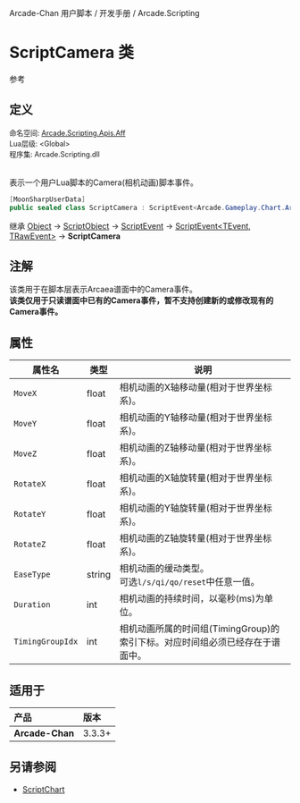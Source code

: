 Arcade-Chan 用户脚本 / 开发手册 / Arcade.Scripting
# ScriptCamera 类
参考

## 定义
<div style="font-size: 90%;">
命名空间: <a href="README.md">Arcade.Scripting.Apis.Aff</a><br />
Lua层级: &lt;Global&gt;<br />
程序集: Arcade.Scripting.dll
</div><br />

表示一个用户Lua脚本的Camera(相机动画)脚本事件。

```csharp
[MoonSharpUserData]
public sealed class ScriptCamera : ScriptEvent<Arcade.Gameplay.Chart.ArcCamera, Arcade.Aff.RawAffCamera>
```

继承 [Object](https://learn.microsoft.com/zh-cn/dotnet/api/system.object) -> [ScriptObject](ScriptObject.md) -> [ScriptEvent](ScriptEvent.md) -> [ScriptEvent&lt;TEvent, TRawEvent&gt;](ScriptEvent`2.md) -> **ScriptCamera**

## 注解
该类用于在脚本层表示Arcaea谱面中的Camera事件。  
**该类仅用于只读谱面中已有的Camera事件，暂不支持创建新的或修改现有的Camera事件。**

## 属性
| 属性名 | 类型 | 说明 |
| -- | -- | -- |
| ``MoveX`` | float | 相机动画的X轴移动量(相对于世界坐标系)。 |
| ``MoveY`` | float | 相机动画的Y轴移动量(相对于世界坐标系)。 |
| ``MoveZ`` | float | 相机动画的Z轴移动量(相对于世界坐标系)。 |
| ``RotateX`` | float | 相机动画的X轴旋转量(相对于世界坐标系)。 |
| ``RotateY`` | float | 相机动画的Y轴旋转量(相对于世界坐标系)。 |
| ``RotateZ`` | float | 相机动画的Z轴旋转量(相对于世界坐标系)。 |
| ``EaseType`` | string | 相机动画的缓动类型。<br />可选``l/s/qi/qo/reset``中任意一值。 |
| ``Duration`` | int | 相机动画的持续时间，以毫秒(ms)为单位。 |
| ``TimingGroupIdx`` | int | 相机动画所属的时间组(TimingGroup)的索引下标。对应时间组必须已经存在于谱面中。 |

## 适用于
| 产品 | 版本 |
|:----|:----|
| **Arcade-Chan** | 3.3.3+ |

## 另请参阅
- [ScriptChart](ScriptChart.md)